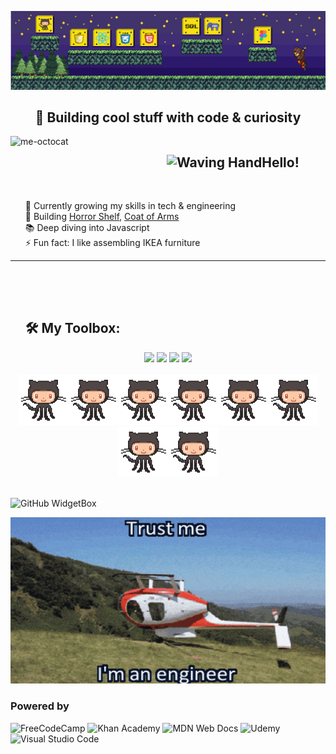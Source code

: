 ![Header](./header.png)

<div align='center'>
<h2>🚀 Building cool stuff with code & curiosity</h2>
</div>

<div id="user-content-toc">  
<img src="https://github.com/KarynaMisnik/KarynaMisnik/assets/96831988/997d3e8b-7ac0-44ee-a88c-bca826ac7a20" alt="me-octocat" width="250" height="auto" align="left" />

<ul><summary list-style-type: none;><h2  style="display: inline-block;"><img src="https://raw.githubusercontent.com/Tarikul-Islam-Anik/Animated-Fluent-Emojis/master/Emojis/Hand%20gestures/Waving%20Hand.png" alt="Waving Hand" width="30" height="30"/>Hello!</h2><br><br>
</summary></ul>
</div>

<ul style="list-style-type: none;">
<li>🌱 Currently growing my skills in tech & engineering</li>
<li>🔭 Building <a href="https://github.com/KarynaMisnik/horror-shelf">Horror Shelf</a>, <a href="https://github.com/KarynaMisnik/coat-of-arms">Coat of Arms</a></li>
<li>📚 Deep diving into Javascript</li>
<li>⚡ Fun fact: I like assembling IKEA furniture
</li>
</ul>

---

 <div id="user-content-toc"> <ul><summary list-style-type: none;> <h2  style="display: inline-block;"><h2> 🛠️ My Toolbox:</h2></summary></ul></div>

<div align='center'>
<img src='https://skillicons.dev/icons?i=js,c,html,css,mysql'>

<img src='https://skillicons.dev/icons?i=react,materialui,vite'>

<img  src='https://skillicons.dev/icons?i=figma'>

<img  src='https://skillicons.dev/icons?i=git,ubuntu,md,vscode,matlab,arduino'>
</div>
</div>

<br>

<div align='center' display='flex'><img src='/octocat.gif' width='80px' height='auto'><img src='/octocat.gif' width='80px' height='auto'><img src='/octocat.gif' width='80px' height='auto'><img src='/octocat.gif' width='80px' height='auto'><img src='/octocat.gif' width='80px' height='auto'><img src='/octocat.gif' width='80px' height='auto'><img src='/octocat.gif' width='80px' height='auto'><img src='/octocat.gif' width='80px' height='auto'></div>
<br>

![GitHub WidgetBox](https://github-widgetbox.vercel.app/api/profile?username=KarynaMisnik&data=repositories,stars,commits&theme=nautilus)

<div align='center'><img width='800px' height='auto' src='/engineer-joke.gif'></div>

<div display='flex'><h3>Powered by</h3>

![FreeCodeCamp](https://img.shields.io/badge/Freecodecamp-%23123.svg?&style=for-the-badge&logo=freecodecamp&logoColor=green) ![Khan Academy](https://img.shields.io/badge/KhanAcademy-%2314BF96.svg?style=for-the-badge&logo=KhanAcademy&logoColor=white) ![MDN Web Docs](https://img.shields.io/badge/MDN_Web_Docs-black?style=for-the-badge&logo=mdnwebdocs&logoColor=white) ![Udemy](https://img.shields.io/badge/Udemy-A435F0?style=for-the-badge&logo=Udemy&logoColor=white) ![Visual Studio Code](https://img.shields.io/badge/Visual%20Studio%20Code-0078d7.svg?style=for-the-badge&logo=visual-studio-code&logoColor=white)

</div>
